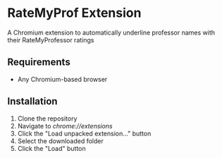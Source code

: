 # RateMyProf Extension

A Chromium extension to automatically underline professor names with their RateMyProfessor ratings

## Requirements

- Any Chromium-based browser

## Installation

1. Clone the repository
2. Navigate to _chrome://extensions_
3. Click the "Load unpacked extension..." button
4. Select the downloaded folder
5. Click the "Load" button
